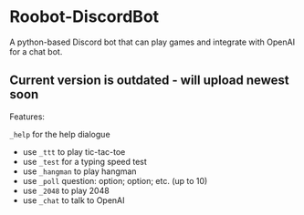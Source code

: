 # Roobot-DiscordBot
A python-based Discord bot that can play games and integrate with OpenAI for a chat bot.

## Current version is outdated - will upload newest soon

Features:

```_help``` for the help dialogue
* use ```_ttt``` to play tic-tac-toe
* use ```_test``` for a typing speed test
* use ```_hangman``` to play hangman
* use ```_poll``` question: option; option; etc. (up to 10)
* use ```_2048``` to play 2048
* use ```_chat``` to talk to OpenAI
